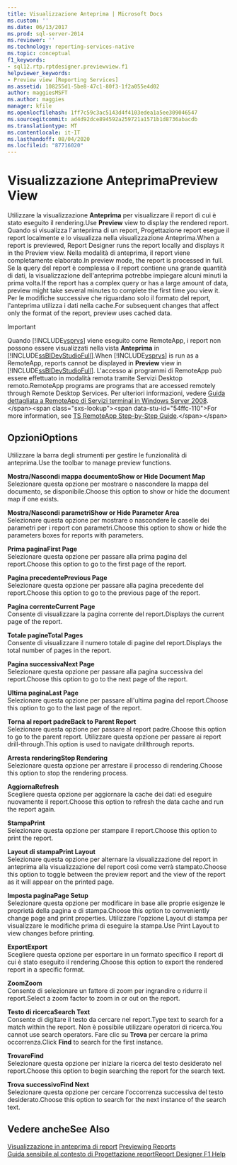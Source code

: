 ```yaml
---
title: Visualizzazione Anteprima | Microsoft Docs
ms.custom: ''
ms.date: 06/13/2017
ms.prod: sql-server-2014
ms.reviewer: ''
ms.technology: reporting-services-native
ms.topic: conceptual
f1_keywords:
- sql12.rtp.rptdesigner.previewview.f1
helpviewer_keywords:
- Preview view [Reporting Services]
ms.assetid: 108255d1-5be8-47c1-80f3-1f2a055e4d02
author: maggiesMSFT
ms.author: maggies
manager: kfile
ms.openlocfilehash: 1ff7c59c3ac5143d4f4103edea1a5ee309046547
ms.sourcegitcommit: ad4d92dce894592a259721a1571b1d8736abacdb
ms.translationtype: MT
ms.contentlocale: it-IT
ms.lasthandoff: 08/04/2020
ms.locfileid: "87716020"
---
```

# <a name="preview-view"></a><span data-ttu-id="54ffc-102">Visualizzazione Anteprima</span><span class="sxs-lookup"><span data-stu-id="54ffc-102">Preview View</span></span>
  <span data-ttu-id="54ffc-103">Utilizzare la visualizzazione **Anteprima** per visualizzare il report di cui è stato eseguito il rendering.</span><span class="sxs-lookup"><span data-stu-id="54ffc-103">Use **Preview** view to display the rendered report.</span></span> <span data-ttu-id="54ffc-104">Quando si visualizza l'anteprima di un report, Progettazione report esegue il report localmente e lo visualizza nella visualizzazione Anteprima.</span><span class="sxs-lookup"><span data-stu-id="54ffc-104">When a report is previewed, Report Designer runs the report locally and displays it in the Preview view.</span></span> <span data-ttu-id="54ffc-105">Nella modalità di anteprima, il report viene completamente elaborato.</span><span class="sxs-lookup"><span data-stu-id="54ffc-105">In preview mode, the report is processed in full.</span></span> <span data-ttu-id="54ffc-106">Se la query del report è complessa o il report contiene una grande quantità di dati, la visualizzazione dell'anteprima potrebbe impiegare alcuni minuti la prima volta.</span><span class="sxs-lookup"><span data-stu-id="54ffc-106">If the report has a complex query or has a large amount of data, preview might take several minutes to complete the first time you view it.</span></span> <span data-ttu-id="54ffc-107">Per le modifiche successive che riguardano solo il formato del report, l'anteprima utilizza i dati nella cache.</span><span class="sxs-lookup"><span data-stu-id="54ffc-107">For subsequent changes that affect only the format of the report, preview uses cached data.</span></span>  
  
> [!IMPORTANT]  
>  <span data-ttu-id="54ffc-108">Quando [!INCLUDE[vsprvs](../../includes/vsprvs-md.md)] viene eseguito come RemoteApp, i report non possono essere visualizzati nella vista **Anteprima** in [!INCLUDE[ssBIDevStudioFull](../../includes/ssbidevstudiofull-md.md)].</span><span class="sxs-lookup"><span data-stu-id="54ffc-108">When [!INCLUDE[vsprvs](../../includes/vsprvs-md.md)] is run as a RemoteApp, reports cannot be displayed in **Preview** view in [!INCLUDE[ssBIDevStudioFull](../../includes/ssbidevstudiofull-md.md)].</span></span> <span data-ttu-id="54ffc-109">L'accesso ai programmi di RemoteApp può essere effettuato in modalità remota tramite Servizi Desktop remoto.</span><span class="sxs-lookup"><span data-stu-id="54ffc-109">RemoteApp programs are programs that are accessed remotely through Remote Desktop Services.</span></span> <span data-ttu-id="54ffc-110">Per ulteriori informazioni, vedere [Guida dettagliata a RemoteApp di Servizi terminal in Windows Server 2008](https://technet.microsoft.com/library/cc730673\(WS.10\).aspx).</span><span class="sxs-lookup"><span data-stu-id="54ffc-110">For more information, see [TS RemoteApp Step-by-Step Guide](https://technet.microsoft.com/library/cc730673\(WS.10\).aspx).</span></span>  
  
## <a name="options"></a><span data-ttu-id="54ffc-111">Opzioni</span><span class="sxs-lookup"><span data-stu-id="54ffc-111">Options</span></span>  
 <span data-ttu-id="54ffc-112">Utilizzare la barra degli strumenti per gestire le funzionalità di anteprima.</span><span class="sxs-lookup"><span data-stu-id="54ffc-112">Use the toolbar to manage preview functions.</span></span>  
  
 <span data-ttu-id="54ffc-113">**Mostra/Nascondi mappa documento**</span><span class="sxs-lookup"><span data-stu-id="54ffc-113">**Show or Hide Document Map**</span></span>  
 <span data-ttu-id="54ffc-114">Selezionare questa opzione per mostrare o nascondere la mappa del documento, se disponibile.</span><span class="sxs-lookup"><span data-stu-id="54ffc-114">Choose this option to show or hide the document map if one exists.</span></span>  
  
 <span data-ttu-id="54ffc-115">**Mostra/Nascondi parametri**</span><span class="sxs-lookup"><span data-stu-id="54ffc-115">**Show or Hide Parameter Area**</span></span>  
 <span data-ttu-id="54ffc-116">Selezionare questa opzione per mostrare o nascondere le caselle dei parametri per i report con parametri.</span><span class="sxs-lookup"><span data-stu-id="54ffc-116">Choose this option to show or hide the parameters boxes for reports with parameters.</span></span>  
  
 <span data-ttu-id="54ffc-117">**Prima pagina**</span><span class="sxs-lookup"><span data-stu-id="54ffc-117">**First Page**</span></span>  
 <span data-ttu-id="54ffc-118">Selezionare questa opzione per passare alla prima pagina del report.</span><span class="sxs-lookup"><span data-stu-id="54ffc-118">Choose this option to go to the first page of the report.</span></span>  
  
 <span data-ttu-id="54ffc-119">**Pagina precedente**</span><span class="sxs-lookup"><span data-stu-id="54ffc-119">**Previous Page**</span></span>  
 <span data-ttu-id="54ffc-120">Selezionare questa opzione per passare alla pagina precedente del report.</span><span class="sxs-lookup"><span data-stu-id="54ffc-120">Choose this option to go to the previous page of the report.</span></span>  
  
 <span data-ttu-id="54ffc-121">**Pagina corrente**</span><span class="sxs-lookup"><span data-stu-id="54ffc-121">**Current Page**</span></span>  
 <span data-ttu-id="54ffc-122">Consente di visualizzare la pagina corrente del report.</span><span class="sxs-lookup"><span data-stu-id="54ffc-122">Displays the current page of the report.</span></span>  
  
 <span data-ttu-id="54ffc-123">**Totale pagine**</span><span class="sxs-lookup"><span data-stu-id="54ffc-123">**Total Pages**</span></span>  
 <span data-ttu-id="54ffc-124">Consente di visualizzare il numero totale di pagine del report.</span><span class="sxs-lookup"><span data-stu-id="54ffc-124">Displays the total number of pages in the report.</span></span>  
  
 <span data-ttu-id="54ffc-125">**Pagina successiva**</span><span class="sxs-lookup"><span data-stu-id="54ffc-125">**Next Page**</span></span>  
 <span data-ttu-id="54ffc-126">Selezionare questa opzione per passare alla pagina successiva del report.</span><span class="sxs-lookup"><span data-stu-id="54ffc-126">Choose this option to go to the next page of the report.</span></span>  
  
 <span data-ttu-id="54ffc-127">**Ultima pagina**</span><span class="sxs-lookup"><span data-stu-id="54ffc-127">**Last Page**</span></span>  
 <span data-ttu-id="54ffc-128">Selezionare questa opzione per passare all'ultima pagina del report.</span><span class="sxs-lookup"><span data-stu-id="54ffc-128">Choose this option to go to the last page of the report.</span></span>  
  
 <span data-ttu-id="54ffc-129">**Torna al report padre**</span><span class="sxs-lookup"><span data-stu-id="54ffc-129">**Back to Parent Report**</span></span>  
 <span data-ttu-id="54ffc-130">Selezionare questa opzione per passare al report padre.</span><span class="sxs-lookup"><span data-stu-id="54ffc-130">Choose this option to go to the parent report.</span></span> <span data-ttu-id="54ffc-131">Utilizzare questa opzione per passare ai report drill-through.</span><span class="sxs-lookup"><span data-stu-id="54ffc-131">This option is used to navigate drillthrough reports.</span></span>  
  
 <span data-ttu-id="54ffc-132">**Arresta rendering**</span><span class="sxs-lookup"><span data-stu-id="54ffc-132">**Stop Rendering**</span></span>  
 <span data-ttu-id="54ffc-133">Selezionare questa opzione per arrestare il processo di rendering.</span><span class="sxs-lookup"><span data-stu-id="54ffc-133">Choose this option to stop the rendering process.</span></span>  
  
 <span data-ttu-id="54ffc-134">**Aggiorna**</span><span class="sxs-lookup"><span data-stu-id="54ffc-134">**Refresh**</span></span>  
 <span data-ttu-id="54ffc-135">Scegliere questa opzione per aggiornare la cache dei dati ed eseguire nuovamente il report.</span><span class="sxs-lookup"><span data-stu-id="54ffc-135">Choose this option to refresh the data cache and run the report again.</span></span>  
  
 <span data-ttu-id="54ffc-136">**Stampa**</span><span class="sxs-lookup"><span data-stu-id="54ffc-136">**Print**</span></span>  
 <span data-ttu-id="54ffc-137">Selezionare questa opzione per stampare il report.</span><span class="sxs-lookup"><span data-stu-id="54ffc-137">Choose this option to print the report.</span></span>  
  
 <span data-ttu-id="54ffc-138">**Layout di stampa**</span><span class="sxs-lookup"><span data-stu-id="54ffc-138">**Print Layout**</span></span>  
 <span data-ttu-id="54ffc-139">Selezionare questa opzione per alternare la visualizzazione del report in anteprima alla visualizzazione del report così come verrà stampato.</span><span class="sxs-lookup"><span data-stu-id="54ffc-139">Choose this option to toggle between the preview report and the view of the report as it will appear on the printed page.</span></span>  
  
 <span data-ttu-id="54ffc-140">**Imposta pagina**</span><span class="sxs-lookup"><span data-stu-id="54ffc-140">**Page Setup**</span></span>  
 <span data-ttu-id="54ffc-141">Selezionare questa opzione per modificare in base alle proprie esigenze le proprietà della pagina e di stampa.</span><span class="sxs-lookup"><span data-stu-id="54ffc-141">Choose this option to conveniently change page and print properties.</span></span> <span data-ttu-id="54ffc-142">Utilizzare l'opzione Layout di stampa per visualizzare le modifiche prima di eseguire la stampa.</span><span class="sxs-lookup"><span data-stu-id="54ffc-142">Use Print Layout to view changes before printing.</span></span>  
  
 <span data-ttu-id="54ffc-143">**Export**</span><span class="sxs-lookup"><span data-stu-id="54ffc-143">**Export**</span></span>  
 <span data-ttu-id="54ffc-144">Scegliere questa opzione per esportare in un formato specifico il report di cui è stato eseguito il rendering.</span><span class="sxs-lookup"><span data-stu-id="54ffc-144">Choose this option to export the rendered report in a specific format.</span></span>  
  
 <span data-ttu-id="54ffc-145">**Zoom**</span><span class="sxs-lookup"><span data-stu-id="54ffc-145">**Zoom**</span></span>  
 <span data-ttu-id="54ffc-146">Consente di selezionare un fattore di zoom per ingrandire o ridurre il report.</span><span class="sxs-lookup"><span data-stu-id="54ffc-146">Select a zoom factor to zoom in or out on the report.</span></span>  
  
 <span data-ttu-id="54ffc-147">**Testo di ricerca**</span><span class="sxs-lookup"><span data-stu-id="54ffc-147">**Search Text**</span></span>  
 <span data-ttu-id="54ffc-148">Consente di digitare il testo da cercare nel report.</span><span class="sxs-lookup"><span data-stu-id="54ffc-148">Type text to search for a match within the report.</span></span> <span data-ttu-id="54ffc-149">Non è possibile utilizzare operatori di ricerca.</span><span class="sxs-lookup"><span data-stu-id="54ffc-149">You cannot use search operators.</span></span> <span data-ttu-id="54ffc-150">Fare clic su **Trova** per cercare la prima occorrenza.</span><span class="sxs-lookup"><span data-stu-id="54ffc-150">Click **Find** to search for the first instance.</span></span>  
  
 <span data-ttu-id="54ffc-151">**Trovare**</span><span class="sxs-lookup"><span data-stu-id="54ffc-151">**Find**</span></span>  
 <span data-ttu-id="54ffc-152">Selezionare questa opzione per iniziare la ricerca del testo desiderato nel report.</span><span class="sxs-lookup"><span data-stu-id="54ffc-152">Choose this option to begin searching the report for the search text.</span></span>  
  
 <span data-ttu-id="54ffc-153">**Trova successivo**</span><span class="sxs-lookup"><span data-stu-id="54ffc-153">**Find Next**</span></span>  
 <span data-ttu-id="54ffc-154">Selezionare questa opzione per cercare l'occorrenza successiva del testo desiderato.</span><span class="sxs-lookup"><span data-stu-id="54ffc-154">Choose this option to search for the next instance of the search text.</span></span>  
  
## <a name="see-also"></a><span data-ttu-id="54ffc-155">Vedere anche</span><span class="sxs-lookup"><span data-stu-id="54ffc-155">See Also</span></span>  
 <span data-ttu-id="54ffc-156">[Visualizzazione in anteprima di report](../reports/previewing-reports.md) </span><span class="sxs-lookup"><span data-stu-id="54ffc-156">[Previewing Reports](../reports/previewing-reports.md) </span></span>  
 [<span data-ttu-id="54ffc-157">Guida sensibile al contesto di Progettazione report</span><span class="sxs-lookup"><span data-stu-id="54ffc-157">Report Designer F1 Help</span></span>](report-designer-f1-help.md)  
  
  
